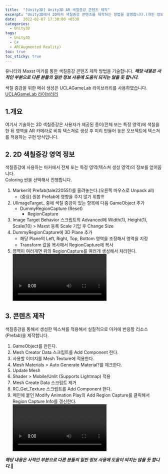 ```yaml
---
title:  "[Unity3D] Unity3D AR 색칠증강 콘텐츠 제작"
excerpt: "Unity3D에서 2D마커 색칠증강 콘텐츠를 제작하는 방법을 설명합니다.(개인 정보)"
date:   2022-02-07 17:30:00 +0530
categories:
  - Unity3D
tags:
  - Unity3D
  - C#
  - AR(Augmented Reality)
toc: true
toc_sticky: true
---
```

유니티와 Maxst 마커를 통한 색칠증강 콘텐츠 제작 방법을 기술합니다.
***해당 내용은 사적인 부분으로 다른 분들의 일반 정보 사용에 도움이 되지는 않을 듯 합니다.***

색칠 증강을 위한 메쉬 생성은 UCLAGameLab 라이브러리를 사용하였습니다.
[UCLAGameLab 라이브러리](https://github.com/uclagamelab/MeshCreator)

## 1.개요
여기서 기술하는 2D 색칠증강은 사용자가 제공된 종이(전체 또는 특정 영역)에 색칠을 한 뒤 영역을 AR 카메라로 비춰 텍스쳐로 생성 후 미리 만들어 놓은 오브젝트에 텍스쳐를 적용하는 구현 방식입니다.  

## 2. 2D 색칠증강 영역 정보
색칠증강에 사용하는 마커에서 전체 또는 특정 영역(텍스쳐 생성 영역)의 정보를 얻어옵니다.  
Coloring 씬을 선택해서 진행합니다.  
1. Marker의 Prefab(tale220551)를 올려놓는다.(오른쪽 마우스로 Unpack all)
    * (중요) 원본 Prefab에 영향을 주지 않기 위함!!!
2. UIImageTarget_ 중에 색칠 증강이 있는 항목에 다음 GameObject 추가
    * DummyRegionCapture (Reset)
        * RegionCapture
3. Image Target Behavior 스크립트의 Advanced에 Width(1), Height(1), Scale(10) > Maxst 등록 Scale 기입 후 Change Size
4. DummyRegionCapture에 3D Plane 추가
    * 해당 Plane의 Left, Right, Top, Bottom 영역을 조정해서 영역을 지정
    * Transform 값을 복사해서 RegionCapture에 복사
5. 영역이 여러개면 위의 RegionCapture를 여러개 생성해서 처리한다.  
![AR뷰어_2D_색칠증강_영역구하기](/assets/movies/unity/ar_2d_coloring_transform.mp4)

## 3. 콘텐츠 제작
색칠증강을 통해서 생성한 텍스쳐를 적용해서 실질적으로 마커에 반응할 리소스(Prefab)을 제작합니다.  
1. GameObject를 만든다.
2. Mesh Creator Data 스크립트를 Add Component 한다.
3. 사용할 이미지를 Mesh Texture에 적용한다.
4. Mesh Materials > Auto Generate Material?를 체크한다.
5. Update Mesh
6. Shader > Mobile/Unlit (Supports Lightmap) 적용
7. Mesh Create Data 스크립트 제거
8. RC_Get_Texture 스크립트를 Add Component 한다.
9. 메인에 붙인 Modify Animation Play의 Add Region Capture를 클릭해서 Region Capture Info를 갱신한다.  
![AR뷰어_2D_색칠증강_콘텐츠제작](/assets/movies/unity/ar_2d_coloring_contents.mp4)

***해당 내용은 사적인 부분으로 다른 분들의 일반 정보 사용에 도움이 되지는 않을 듯 합니다.***🧐 
